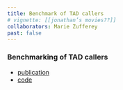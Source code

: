 ```yaml
---
title: Benchmark of TAD callers
# vignette: [[jonathan’s movies??]]
collaborators: Marie Zufferey
past: false
---
```


### Benchmarking of TAD callers

- [publication](https://genomebiology.biomedcentral.com/articles/10.1186/s13059-018-1596-9)
- [code](https://github.com/CSOgroup/TAD-benchmarking-scripts)

<!--
![My screenshot]({{ "/assets/projects/segmentation.png" | absolute_url}}){:height="500px" width="500px"}..
<iframe width="640" height="360" src="https://www.youtube.com/embed/csQeQfq81rQ" frameborder="0" allow="autoplay; encrypted-media" allowfullscreen></iframe>
-->
